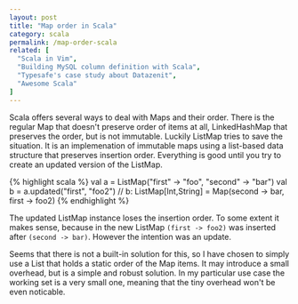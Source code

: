 ```yaml
---
layout: post
title: "Map order in Scala"
category: scala
permalink: /map-order-scala
related: [
  "Scala in Vim", 
  "Building MySQL column definition with Scala",
  "Typesafe's case study about Datazenit",
  "Awesome Scala"
]
---
```


Scala offers several ways to deal with Maps and their order. There is the regular Map that doesn't preserve order of items at all, LinkedHashMap that preserves the order, but is not immutable. Luckily ListMap tries to save the situation. It is an implemenation of immutable maps using a list-based data structure that preserves insertion order. Everything is good until you try to create an updated version of the ListMap. 

{% highlight scala %}
val a = ListMap("first" -> "foo", "second" -> "bar")
val b = a.updated("first", "foo2")
// b: ListMap[Int,String] = Map(second -> bar, first -> foo2)
{% endhighlight %}

The updated ListMap instance loses the insertion order. To some extent it makes sense, because in the new ListMap ``(first -> foo2)`` was inserted after ``(second -> bar)``. However the intention was an update.

Seems that there is not a built-in solution for this, so I have chosen to simply use a List that holds a static order of the Map items. It may introduce a small overhead, but is a simple and robust solution. In my particular use case the working set is a very small one, meaning that the tiny overhead won't be even noticable.